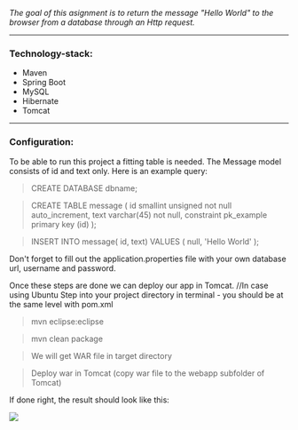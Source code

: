 
*The goal of this asignment is to return the message "Hello World" to the browser from a database through an Http request.*

---

### Technology-stack:
* Maven
* Spring Boot
* MySQL
* Hibernate
* Tomcat

---

### Configuration:

To be able to run this project a fitting table is needed.
The Message model consists of id and text only.
Here is an example query:


> CREATE DATABASE dbname;

> CREATE TABLE message ( id smallint unsigned not null auto_increment, text varchar(45) not null, constraint pk_example primary key (id) );

> INSERT INTO message( id, text) VALUES ( null, 'Hello World' );

Don't forget to fill out the application.properties file with your own database url, username and password.

Once these steps are done we can deploy our app in Tomcat.
//In case using Ubuntu
Step into your project directory in terminal - you should be at the same level with pom.xml
> mvn eclipse:eclipse

> mvn clean package

> We will get WAR file in target directory 

> Deploy war in Tomcat (copy war file to the webapp subfolder of Tomcat)

If done right, the result should look like this:

![](https://i.ibb.co/tsdg7LK/printscreen.png)